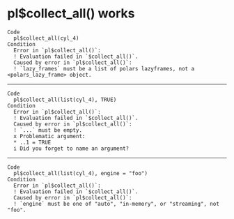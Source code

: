 # pl$collect_all() works

    Code
      pl$collect_all(cyl_4)
    Condition
      Error in `pl$collect_all()`:
      ! Evaluation failed in `$collect_all()`.
      Caused by error in `pl$collect_all()`:
      ! `lazy_frames` must be a list of polars lazyframes, not a <polars_lazy_frame> object.

---

    Code
      pl$collect_all(list(cyl_4), TRUE)
    Condition
      Error in `pl$collect_all()`:
      ! Evaluation failed in `$collect_all()`.
      Caused by error in `pl$collect_all()`:
      ! `...` must be empty.
      x Problematic argument:
      * ..1 = TRUE
      i Did you forget to name an argument?

---

    Code
      pl$collect_all(list(cyl_4), engine = "foo")
    Condition
      Error in `pl$collect_all()`:
      ! Evaluation failed in `$collect_all()`.
      Caused by error in `pl$collect_all()`:
      ! `engine` must be one of "auto", "in-memory", or "streaming", not "foo".

